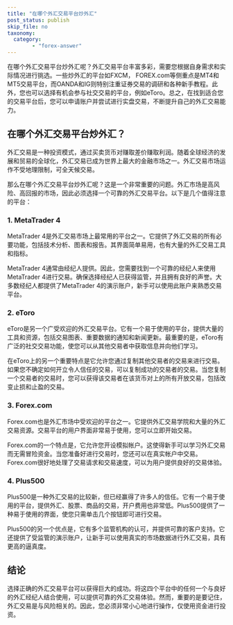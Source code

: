 ```yaml
---
title: "在哪个外汇交易平台炒外汇"
post_status: publish
skip_file: no
taxonomy:
  category:
        - "forex-answer"
---
```


在哪个外汇交易平台炒外汇呢？外汇交易平台丰富多彩，需要您根据自身需求和实际情况进行挑选。一些炒外汇的平台如FXCM， FOREX.com等侧重点是MT4和MT5交易平台，而OANDA和IG则特别注重证券交易的调研和各种新手教程。此外，您也可以选择有机会参与社交交易的平台，例如eToro。总之，在找到适合您的交易平台后，您可以申请账户并尝试进行实盘交易，不断提升自己的外汇交易能力。

## 在哪个外汇交易平台炒外汇？

外汇交易是一种投资模式，通过买卖货币对赚取差价赚取利润。随着全球经济的发展和贸易的全球化，外汇交易已成为世界上最大的金融市场之一。外汇交易市场运作不受地理限制，可全天候交易。

那么在哪个外汇交易平台炒外汇呢？这是一个非常重要的问题。外汇市场是高风险、高回报的市场，因此必须选择一个可靠的外汇交易平台。以下是几个值得注意的平台：

### 1. MetaTrader 4

MetaTrader 4是外汇交易市场上最常用的平台之一。它提供了外汇交易的所有必要功能，包括技术分析、图表和报告。其界面简单易用，也有大量的外汇交易工具和指标。

MetaTrader 4通常由经纪人提供。因此，您需要找到一个可靠的经纪人来使用MetaTrader 4进行交易。确保选择经纪人已获得监管，并且拥有良好的声誉。大多数经纪人都提供了MetaTrader 4的演示账户，新手可以使用此账户来熟悉交易平台。

### 2. eToro

eToro是另一个广受欢迎的外汇交易平台。它有一个易于使用的平台，提供大量的工具和资源，包括交易图表、重要数据的通知和新闻更新。最重要的是，eToro有广泛的社交交易功能，使您可以从其他交易者中获取信息并向他们学习。

在eToro上的另一个重要特点是它允许您通过复制其他交易者的交易来进行交易。如果您不确定如何开立令人信任的交易，可以复制成功的交易者的交易。当您复制一个交易者的交易时，您可以获得该交易者在该货币对上的所有开放交易，包括改变止损和止盈的交易。

### 3. Forex.com

Forex.com也是外汇市场中受欢迎的平台之一。它提供外汇交易学院和大量的外汇交易资源。交易平台的用户界面非常易于使用，您可以立即开始交易。

Forex.com的一个特点是，它允许您开设模拟帐户。这使得新手可以学习外汇交易而无需冒险资金。当您准备好进行交易时，您还可以在真实帐户中交易。Forex.com很好地处理了交易请求和交易速度，可以为用户提供良好的交易体验。

### 4. Plus500

Plus500是一种外汇交易的比较新，但已经赢得了许多人的信任。它有一个易于使用的平台，提供外汇、股票、商品的交易，开户费用也非常低。Plus500提供了一种易于使用的界面，使您只需单击几个按钮即可进行交易。

Plus500的另一个优点是，它有多个监管机构的认可，并提供可靠的客户支持。它还提供了受监管的演示账户，让新手可以使用真实的市场数据进行外汇交易，具有更高的逼真度。

## 结论

选择正确的外汇交易平台可以获得巨大的成功。将这四个平台中的任何一个与良好的外汇经纪人结合使用，可以提供可靠的外汇交易体验。然而，重要的是要记住，外汇交易是与风险相关的。因此，您必须非常小心地进行操作，仅使用资金进行投资。